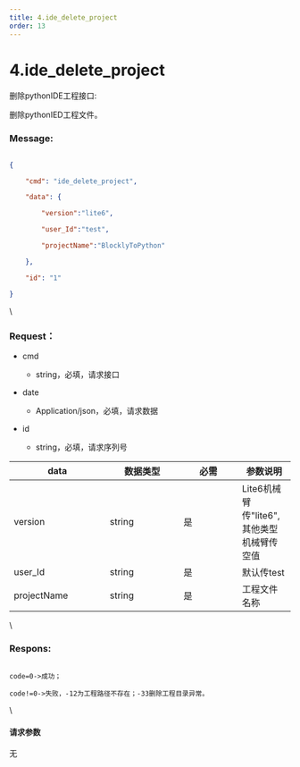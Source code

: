 ```yaml
---
title: 4.ide_delete_project
order: 13
---
```

# 4.ide\_delete\_project



 



删除pythonIDE工程接口:

删除pythonIED工程文件。



### Message:  



```json

{

    "cmd": "ide_delete_project",

    "data": {

        "version":"lite6",

        "user_Id":"test",

        "projectName":"BlocklyToPython"

    },

    "id": "1"

}

```



\





### Request：    



* cmd

  * string，必填，请求接口

* date

  * Application/json，必填，请求数据

* id

  * string，必填，请求序列号



<table><thead><tr><th width="156">data</th><th width="116">数据类型</th><th width="89">必需</th><th>参数说明</th></tr></thead><tbody><tr><td>version</td><td>string</td><td>是</td><td>Lite6机械臂传"lite6",其他类型机械臂传空值</td></tr><tr><td>user_Id</td><td>string</td><td>是</td><td>默认传test</td></tr><tr><td>projectName</td><td>string</td><td>是</td><td>工程文件名称</td></tr></tbody></table>



\





### Respons:     



```

code=0->成功；

code!=0->失败，-12为工程路径不存在；-33删除工程目录异常。

```



\





#### 请求参数



无
